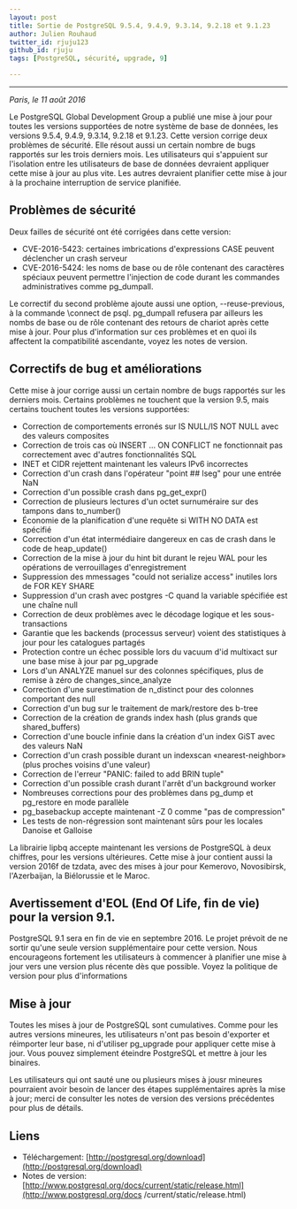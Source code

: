 ```yaml
---
layout: post
title: Sortie de PostgreSQL 9.5.4, 9.4.9, 9.3.14, 9.2.18 et 9.1.23
author: Julien Rouhaud
twitter_id: rjuju123
github_id: rjuju
tags: [PostgreSQL, sécurité, upgrade, 9]

---
```


---
*Paris, le 11 août 2016*

Le PostgreSQL Global Development Group a publié une mise à jour pour toutes les versions supportées de notre système de base de données, les versions 9.5.4, 9.4.9, 9.3.14, 9.2.18 et 9.1.23. Cette version corrige deux problèmes de sécurité. Elle résout aussi un certain nombre de bugs rapportés sur les trois derniers mois. Les utilisateurs qui s'appuient sur l'isolation entre les utilisateurs de base de données devraient appliquer cette mise à jour au plus vite. Les autres devraient planifier cette mise à jour à la prochaine interruption de service planifiée.

<!--MORE-->

## Problèmes de sécurité

Deux failles de sécurité ont été corrigées dans cette version:


* CVE-2016-5423: certaines imbrications d'expressions CASE peuvent déclencher un crash serveur
* CVE-2016-5424: les noms de base ou de rôle contenant des caractères spéciaux peuvent permettre l'injection de code durant les commandes administratives comme pg_dumpall.

Le correctif du second problème ajoute aussi une option, --reuse-previous, à la commande \connect de psql. pg_dumpall refusera par ailleurs les nombs de base ou de rôle contenant des retours de chariot après cette mise à jour. Pour plus d'information sur ces problèmes et en quoi ils affectent la compatibilité ascendante, voyez les notes de version.

## Correctifs de bug et améliorations

Cette mise à jour corrige aussi un certain nombre de bugs rapportés sur les derniers mois. Certains problèmes ne touchent que la version 9.5, mais certains touchent toutes les versions supportées:

* Correction de comportements erronés sur IS NULL/IS NOT NULL avec des valeurs composites
* Correction de trois cas où INSERT ... ON CONFLICT ne fonctionnait pas correctement avec d'autres fonctionnalités SQL
* INET et CIDR rejettent maintenant les valeurs IPv6 incorrectes
* Correction d'un crash dans l'opérateur "point ## lseg" pour une entrée NaN
* Correction d'un possible crash dans pg_get_expr()
* Correction de plusieurs lectures d'un octet surnuméraire sur des tampons dans to_number()
* Économie de la planification d'une requête si WITH NO DATA est spécifié
* Correction d'un état intermédiaire dangereux en cas de crash dans le code de heap_update()
* Correction de la mise à jour du hint bit durant le rejeu WAL pour les opérations de verrouillages d'enregistrement
* Suppression des mmessages "could not serialize access" inutiles lors de FOR KEY SHARE
* Suppression d'un crash avec postgres -C quand la variable spécifiée est une chaîne null
* Correction de deux problèmes avec le décodage logique et les sous-transactions
* Garantie que les backends (processus serveur) voient des statistiques à jour pour les catalogues partagés
* Protection contre un échec possible lors du vacuum d'id multixact sur une base mise à jour par pg_upgrade
* Lors d'un ANALYZE manuel sur des colonnes spécifiques, plus de remise à zéro de changes_since_analyze
* Correction d'une surestimation de n_distinct pour des colonnes comportant des null
* Correction d'un bug sur le traitement de mark/restore des b-tree
* Correction de la création de grands index hash (plus grands que shared_buffers)
* Correction d'une boucle infinie dans la création d'un index GiST avec des valeurs NaN
* Correction d'un crash possible durant un indexscan «nearest-neighbor» (plus proches voisins d'une valeur)
* Correction de l'erreur "PANIC: failed to add BRIN tuple"
* Correction d'un possible crash durant l'arrêt d'un background worker
* Nombreuses corrections pour des problèmes dans pg_dump et pg_restore en mode parallèle
* pg_basebackup accepte maintenant -Z 0 comme "pas de compression"
* Les tests de non-régression sont maintenant sûrs pour les locales Danoise et Galloise


La librairie lipbq accepte maintenant les versions de PostgreSQL à deux chiffres, pour les versions ultérieures. Cette mise à jour contient aussi la version 2016f de tzdata, avec des mises à jour pour Kemerovo, Novosibirsk, l'Azerbaijan, la Biélorussie et le Maroc.

## Avertissement d'EOL (End Of Life, fin de vie) pour la version 9.1.

PostgreSQL 9.1 sera en fin de vie en septembre 2016. Le projet prévoit de ne sortir qu'une seule version supplémentaire pour cette version. Nous encourageons fortement les utilisateurs à commencer à planifier une mise à jour vers une version plus récente dès que possible. Voyez la politique de version pour plus d'informations

## Mise à jour

Toutes les mises à jour de PostgreSQL sont cumulatives. Comme pour les autres versions mineures, les utilisateurs n'ont pas besoin d'exporter et réimporter leur base, ni d'utiliser pg_upgrade pour appliquer cette mise à jour. Vous pouvez simplement éteindre PostgreSQL et mettre à jour les binaires.

Les utilisateurs qui ont sauté une ou plusieurs mises à jousr mineures pourraient avoir besoin de lancer des étapes supplémentaires après la mise à jour; merci de consulter les notes de version des versions précédentes pour plus de détails.

## Liens


* Téléchargement: [http://postgresql.org/download](http://postgresql.org/download)
* Notes de version: [http://www.postgresql.org/docs/current/static/release.html](http://www.postgresql.org/docs
/current/static/release.html)

